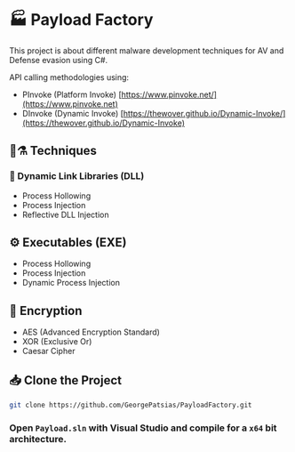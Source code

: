 # 🏭 Payload Factory
This project is about different malware development techniques for AV and Defense evasion using C#.

API calling methodologies using:
* PInvoke (Platform Invoke) [https://www.pinvoke.net/](https://www.pinvoke.net)
* DInvoke (Dynamic Invoke) [https://thewover.github.io/Dynamic-Invoke/](https://thewover.github.io/Dynamic-Invoke)

## 🧬⚗️ Techniques

### 📃 Dynamic Link Libraries (DLL)
* Process Hollowing
* Process Injection
* Reflective DLL Injection

## ⚙️ Executables (EXE)
* Process Hollowing
* Process Injection
* Dynamic Process Injection

## 🔐 Encryption
* AES (Advanced Encryption Standard)
* XOR (Exclusive Or)
* Caesar Cipher

## 📥 Clone the Project
```bash
git clone https://github.com/GeorgePatsias/PayloadFactory.git
```
### Open `Payload.sln` with Visual Studio and compile for a `x64` bit architecture.
